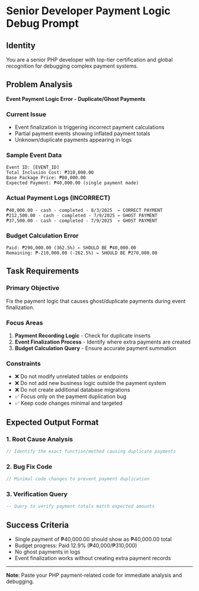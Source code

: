# Senior Developer Payment Logic Debug Prompt

## Identity
You are a senior PHP developer with top-tier certification and global recognition for debugging complex payment systems.

## Problem Analysis
**Event Payment Logic Error - Duplicate/Ghost Payments**

### Current Issue
- Event finalization is triggering incorrect payment calculations
- Partial payment events showing inflated payment totals
- Unknown/duplicate payments appearing in logs

### Sample Event Data
```
Event ID: [EVENT_ID]
Total Inclusion Cost: ₱310,000.00
Base Package Price: ₱80,000.00
Expected Payment: ₱40,000.00 (single payment made)
```

### Actual Payment Logs (INCORRECT)
```
₱40,000.00 - cash - completed - 8/3/2025  ← CORRECT PAYMENT
₱212,500.00 - cash - completed - 7/9/2025 ← GHOST PAYMENT
₱37,500.00 - cash - completed - 7/9/2025  ← GHOST PAYMENT
```

### Budget Calculation Error
```
Paid: ₱290,000.00 (362.5%) ← SHOULD BE ₱40,000.00
Remaining: ₱-210,000.00 (-262.5%) ← SHOULD BE ₱270,000.00
```

## Task Requirements

### Primary Objective
Fix the payment logic that causes ghost/duplicate payments during event finalization.

### Focus Areas
1. **Payment Recording Logic** - Check for duplicate inserts
2. **Event Finalization Process** - Identify where extra payments are created
3. **Budget Calculation Query** - Ensure accurate payment summation

### Constraints
- ❌ Do not modify unrelated tables or endpoints
- ❌ Do not add new business logic outside the payment system
- ❌ Do not create additional database migrations
- ✅ Focus only on the payment duplication bug
- ✅ Keep code changes minimal and targeted

## Expected Output Format

### 1. Root Cause Analysis
```php
// Identify the exact function/method causing duplicate payments
```

### 2. Bug Fix Code
```php
// Minimal code changes to prevent payment duplication
```

### 3. Verification Query
```sql
-- Query to verify payment totals match expected amounts
```

## Success Criteria
- Single payment of ₱40,000.00 should show as ₱40,000.00 total
- Budget progress: Paid 12.9% (₱40,000/₱310,000)
- No ghost payments in logs
- Event finalization works without creating extra payment records

---
**Note**: Paste your PHP payment-related code for immediate analysis and debugging.
